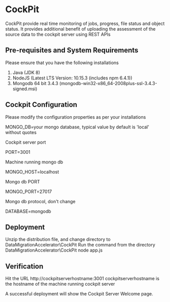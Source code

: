 # CockPit
CockPit provide real time monitoring of jobs, progress, file status and object status.
It provides additional benefit of uploading the assessment of the source data to the cockpit server using REST APIs

## Pre-requisites and System Requirements

Please ensure that you have the following installations
1. Java (JDK 8)
2. NodeJS (Latest LTS Version: 10.15.3 (includes npm 6.4.1))
3. Mongodb 64 bit 3.4.3 (mongodb-win32-x86_64-2008plus-ssl-3.4.3-signed.msi)


## Cockpit Configuration
Please modify the configuration properties as per your installations

MONGO_DB=your mongo database, typical value by default is 'local' without quotes

Cockpit server port

PORT=3001

Machine running mongo db

MONGO_HOST=localhost

Mongo db PORT

MONGO_PORT=27017

Mongo db protocol, don't change

DATABASE=mongodb


## Deployment
Unzip the distribution file, and change directory to DataMigrationAccelerator\CockPit
Run the command from the directory DataMigrationAccelerator\CockPit
node app.js


## Verification
Hit the URL
http://cockpitserverhostname:3001
cockpitserverhostname is the hostname of the machine running cockpit server

A successful deployment will show the Cockpit Server Welcome page.
